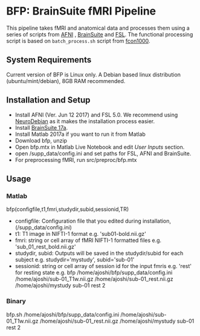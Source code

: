 # BFP: BrainSuite fMRI Pipeline
 This pipeline takes fMRI and anatomical data and processes them using a series 
 of scripts from [AFNI](https://afni.nimh.nih.gov/) , [BrainSuite](http://brainsuite.org/) and [FSL](https://fsl.fmrib.ox.ac.uk/fsl/fslwiki). The functional processing script is 
 based on `batch_process.sh` script from [fcon1000](http://fcon_1000.projects.nitrc.org/).
 
## System Requirements
Current version of BFP is Linux only. A Debian based linux distribution (ubuntu/mint/debian), 8GB RAM recommended. 

## Installation and Setup
 * Install AFNI (Ver. Jun 12 2017) and FSL 5.0. We recommend using [NeuroDebian](http://neuro.debian.net) as it makes the installation process easier. 
 * Install [BrainSuite 17a](http://brainsuite.org).
 * Install Matlab 2017a if you want to run it from Matlab
 * Download bfp, unzip
 * Open bfp.mtx in Matlab Live Notebook and edit *User Inputs* section.
 * open <bfpdir>/supp_data/config.ini and set paths for FSL, AFNI and BrainSuite.
 * For preprocessing fMRI, run src/preproc/bfp.mtx

## Usage
### Matlab
bfp(configfile,t1,fmri,studydir,subid,sessionid,TR)
* configfile: Configuration file that you edited during installation, (<bfpdir>/supp_data/config.ini) 
* t1: T1 image in NIFTI-1 format e.g. 'sub01-bold.nii.gz'
* fmri: string or cell array of fMRI NIFTI-1 formatted files e.g. 'sub_01_rest_bold.nii.gz'
* studydir, subid: Outputs will be saved in the studydir/subid for each subject e.g. studydir='mystudy', subid='sub-01'
* sessionid: string or cell array of session id for the input fmris e.g. 'rest' for resting state
 e.g.
bfp /home/ajoshi/bfp/supp_data/config.ini /home/ajoshi/sub-01_T1w.nii.gz /home/ajoshi/sub-01_rest.nii.gz /home/ajoshi/mystudy sub-01 rest 2


### Binary
bfp.sh /home/ajoshi/bfp/supp_data/config.ini /home/ajoshi/sub-01_T1w.nii.gz /home/ajoshi/sub-01_rest.nii.gz /home/ajoshi/mystudy sub-01 rest 2
